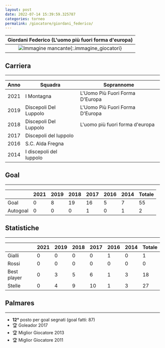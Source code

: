 ```yaml
---
layout: post
date: 2022-07-14 15:39:59.325787
categories: torneo
permalink: /giocatore/giordani_federico/
---
```

<link rel='stylesheets' href='./../assets/giocatori.css'>

| Giordani Federico (L'uomo più fuori forma d'europa) |
|:-----:|
| ![Immagine mancante]('./../../assets/giocatori/giordani_federico.png){:.immagine_giocatori} |


## Carriera
----

|Anno|Squadra|Soprannome|
|:---:|---|---|
|2021|I Montagna|L'Uomo Più Fuori Forma D'Europa|
|2019|Discepoli Del Luppolo|L'Uomo Più Fuori Forma D'Europa|
|2018|Discepoli Del Luppolo|L'uomo più fuori forma d'europa|
|2017|Discepoli del luppolo||
|2016|S.C. Alda Fregna||
|2014|I discepoli del luppolo||


## Goal
----

| |2021|2019|2018|2017|2016|2014| Totale |
|---|---|---|---|---|---|---|---|
|Goal|0|8|19|16|5|7|55|
|Autogoal|0|0|0|1|0|1|2|


## Statistiche
----

| |2021|2019|2018|2017|2016|2014| Totale |
|---|---|---|---|---|---|---|---|
|Gialli|0|0|0|0|1|0|1|
|Rossi|0|0|0|0|0|0|0|
|Best player|0|3|5|6|1|3|18|
|Stelle|0|4|9|10|1|3|27|


## Palmares
----

- **12°** posto per goal segnati (goal fatti: 87)
- 🏆 Goleador 2017
- 🏆 Miglior Giocatore 2013
- 🏆 Miglior Giocatore 2011